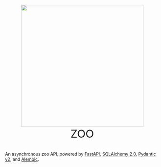 <div style="text-align: center;">
  <p style="margin-bottom: 0;" align="center">
    <img src="https://i.imgur.com/EBsFZfD.png" width="400">
  </p>
  <p style="font-size: 36px; margin-top: 0;" align="center">
    ZOO
  </p>
</div>

An asynchronous zoo API, powered by [FastAPI](https://fastapi.tiangolo.com/),
[SQLAlchemy 2.0](https://www.sqlalchemy.org/), [Pydantic v2](https://docs.pydantic.dev/latest/),
and [Alembic](https://alembic.sqlalchemy.org/en/latest/).
